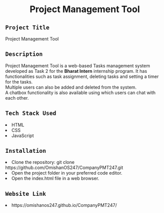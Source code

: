 <h1 align="center">
  <a href="# Project Management Tool"></a>
  Project Management Tool
</h1>

## `Project Title`
Project Management Tool

## `Description`
Project Management Tool is a web-based Tasks management system developed as Task 2 for the **Bharat Intern** internship program. It has functionalities such as task assignment, deleting tasks and setting a timer for the tasks.
<br>
Multiple users can also be added and deleted from the system.
<br>
A chatbox functionality is also available using which users can chat with each other.

## `Tech Stack Used`
<li>HTML</li>
<li>CSS</li>
<li>JavaScript</li>

## `Installation`
<li>Clone the repository: git clone https://github.com/OmishanOS247/CompanyPMT247.git</li>
<li>Open the project folder in your preferred code editor.</li>
<li>Open the index.html file in a web browser.</li>

## `Website Link`
<li>https://omishanos247.github.io/CompanyPMT247/</li>
